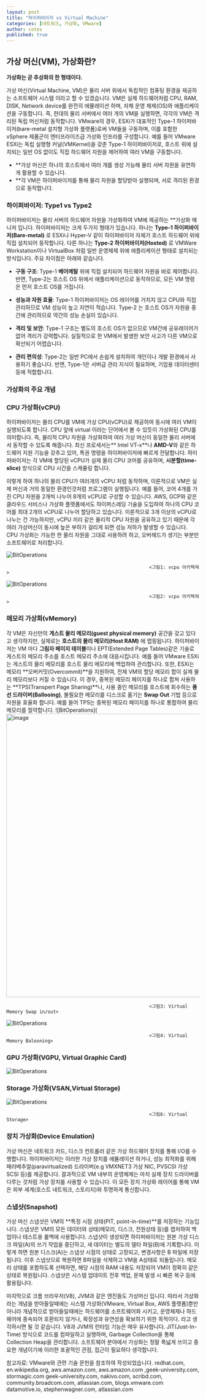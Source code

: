 ```yaml
---
layout: post
title: "하이퍼바이저 vs Virtual Machine"
categories: [네트워크, 가상화, VMware]
author: cotes
published: true
---
```


## 가상 머신(VM), 가상화란?

**가상화는 곧 추상화의 한 형태이다.**

가상 머신(Virtual Machine, VM)은 물리 서버 위에서 독립적인 컴퓨팅 환경을 제공하는 소프트웨어 시스템 이라고 할 수 있겠습니다.
VM은 실제 하드웨어처럼 CPU, RAM, DISK, Network device를 완전히 에뮬레이션 하며, 자체 운영 체제(OS)와 애플리케이션을 구동합니다.
즉, 한대의 물리 서버에서 여러 개의 VM을 실행하면, 각각의 VM은 격리된 독립 머신처럼 동작합니다. VMware의 경우, ESXi가 대표적인
Type-1 하이퍼바이저(bare-metal 설치형 가상화 플랫폼)로써 VM들을 구동하며, 이를 포함한 vSphere 제품군이 엔터프라이즈급 가상화 인프라를
구성합니다. 예를 들어 VMware ESXi는 독립 실행형 커널(VMKernel)을 갖춘 Type-1 하이퍼바이저로, 호스트 위에 설치되는 일반 OS 없이도
직접 하드웨어 자원을 제어하여 여러 VM을 구동합니다.

- **가상 머신은 하나의 호스트에서 여러 개를 생성 가능해 물리 서버 자원을 유연하게 활용할 수 있습니다.
- **각 VM은 하이퍼바이저를 통해 물리 자원을 할당받아 실행되며, 서로 격리된 환경으로 동작합니다.

### 하이퍼바이저: Type1 vs Type2
하이퍼바이저는 물리 서버의 하드웨어 자원을 가상화하여 VM에 제공하는 **가상화 매니저 입니다. 하이퍼바이저는 크게 두가지 형태가 있습니다. 
하나는 **Type-1 하이퍼바이저(Bare-metal)** 로 ESXi나 Hyper-V 같이 하이퍼바이저 자체가 호스트 하드웨어 위에 직접 설치되어 동작합니다.
다른 하나는 **Type-2 하이퍼바이저(Hosted)** 로 VMWare Workstation이나 VirtualBox 처럼 일반 운영체제 위에 애플리케이션 형태로
설치되는 방식입니다. 주요 차이점은 아래와 같습니다.

- **구동 구조**: Type-1 **베어메탈** 위에 직접 설치되어 하드웨어 자원을 바로 제어합니다. 반면, Type-2는 호스트 OS 위에서 애플리케이션으로
  동작하므로, 모든 VM 명령은 먼저 호스트 OS를 거칩니다.

- **성능과 자원 효율**: Type-1 하이퍼바이저는 OS 레이어를 거치지 않고 CPU와 직접 관리하므로 VM 성능이 높고 지연이 적습니다. Type-2
  는 호스트 OS가 자원을 중간에 관리하므로 약간의 성능 손실이 있습니다.

- **격리 및 보안**: Type-1 구조는 별도의 호스트 OS가 없으므로 VM간에 공유레이어가 없어 격리가 강력합니다. 실질적으로 한 VM에서
  발생한 보안 사고가 다른 VM으로 확산되기 어렵습니다.

- **관리 편의성**: Type-2는 일반 PC에서 손쉽게 설치하여 개인이나 개발 환경에서 사용하기 좋습니다. 반면, Type-1은 서버급 관리 지식이
  필요하며, 기업용 데이터센터등에 적합합니다.

### 가상화의 주요 개념

### CPU 가상화(vCPU)
하이퍼바이저는 물리 CPU를 VM에 가상 CPU(vCPU)로 제공하여 동시에 여러 VM이 실행되도록 합니다. CPU 앞에 virtual 이라는 단어에서 볼 수 
있듯이 가상화된 CPU를 의미합니다. 즉, 물리적 CPU 자원을 가상화하여 여러 가상 머신이 동일한 물리 서버에서 동작할 수 있도록 해줍니다.
최신 프로세서는** Intel VT-x**나 **AMD-V**와 같은 하드웨어 지원 기능을 갖추고 있어, 특권 명령을 하이퍼바이저에 빠르게 전달합니다. 
하이퍼바이저는 각 VM에 할당된 vCPU가 실제 물리 CPU 코어를 공유하며, **시분할(time-slice)**  방식으로 CPU 시간을 스케쥴링 합니다. 

이렇게 하여 하나의 물리 CPU가 여러개의 vCPU 처럼 동작하며, 이론적으로 VM은 실제 머신과 거의 동일한 환경인것처럼 프로그램이 실행됩니다. 
예를 들어, 코어 4개를 가진 CPU 자원을 2개씩 나누어 8개의 vCPU로 구성할 수 있습니다. AWS, GCP와 같은 클라우드 서비스나 가상화 플랫폼에서도
하이퍼스레딩 기술을 도입하여 하나의 CPU 코어를 최대 2개의 vCPU로 나누어 할당하고 있습니다. 이론적으로 3개 이상의 vCPU로 나누는 건 가능하지만,
vCPU 끼리 같은 물리적 CPU 자원을 공유하고 있기 때문에 각여러 가상머신이 동시에 높은 부하가 걸리게 되면 성능 저하가 발생할 수 있습니다.
CPU 가상화는 가능한 한 물리 자원을 그대로 사용하려 하고, 오버헤드가 생기는 부분만 소프트웨어로 처리합니다.

![BitOperations](https://user-images.githubusercontent.com/67403886/157030545-4f05f1b9-efb0-4730-9a95-87091180537f.png)

                                                        <그림1: vcpu 아키텍쳐>
                                                                                       

![BitOperations](https://hoststud.com/attachments/1614317912921-png.1341)

                                                        <그림2: vcpu 아키텍쳐>

### 메모리 가상화(vMemory)
각 VM은 자신만의 **게스트 물리 메모리(guest physical memory)** 공간을 갖고 있다고 생각하지만, 실제로는 **호스트의 물리 메모리(Host RAM)**
에 맵핑됩니다. 하이퍼바이저는 VM 마다 **그림자 페이지 테이블**이나 EPT(Extended Page Tables)같은 기술로 게스트의 메모리 주소를 
호스트 메모리 주소에 대응시킵니다. 예를 들어 VMware ESXi는 게스트의 물리 메모리를 호스트 물리 메모리에 백업하여 관리합니다. 또한, ESXi는
메모리 **오버커밋(Overcommit)**을 지원하여, 전체 VM의 할당 메모리 합이 실제 물리 메모리보다 커질 수 있습니다. 이 경우, 중복된 메모리 페이지를
하나로 합쳐 사용하는 **TPS(Transpert Page Sharing)**나, 사용 중인 메모리를 호스트에 회수하는 **풍선 드라이버(Ballooing)**, 불필요한
메모리를 디스크로 옮기는 **Swap Out** 기법 등으로 자원을 효율화 합니다. 예를 들어 TPS는 중복된 메모리 페이지를 하나로 통합하여 물리 메모리를
절약합니다.
![BitOperations](<img width="1020" height="738" alt="image" src="https://github.com/user-attachments/assets/1ffdea09-3d9e-4866-9c3a-aa7ea12112f5" />

                                                        <그림3: Virtual Memory Swap in/out>

![BitOperations](https://www.vmwarearena.com/wp-content/uploads/2014/05/Memory-Ballooning-300x253.jpg)

                                                        <그림4: Virtual Memory Balooning>
### GPU 가상화(VGPU, Virtual Graphic Card)
![BitOperations](https://krutavshah.github.io/GPU_Virtualization-Wiki/assets/img/vgpu-overview.49e0b6b1.png)

### Storage 가상화(VSAN,Virtual Storage)

![BitOperations](https://ik.imagekit.io/upgrad1/abroad-images/imageCompo/images/1_21VI6V7.png?pr-true)

                                                        <그림6: Virtual Storage> 

### 장치 가상화(Device Emulation)
가상 머신은 네트워크 카드, 디스크 컨트롤러 같은 가상 하드웨어 장치를 통해 I/O를 수행합니다. 하이퍼바이저는 이러한 가상 장치를 에뮬레이션
하거나, 성능 최적화를 위해 패러베추얼(paravirtualized) 드라이버(e.g VMXNET3 가상 NIC, PVSCSI 가상 SCSI 등)를 제공합니다.
결과적으로 VM 내부의 운영체제는 마치 실제 장치 드라이버를 다루는 것처럼 가상 장치를 사용할 수 있습니다. 이 모든 장치 가상화 레이어를 
통해 VM은 외부 세계(호스트 네트워크, 스토리지)와 투명하게 통신합니다.

### 스냅샷(Snapshot)
가상 머신 스냅샷은 VM의 **특정 시점 상태(PIT, point-in-time)**를 저장하는 기능입니다. 스냅샷은 VM의 모든 데이터와 상태(메모리, 디스크,
전원상태 등)를 캡처하여 백업이나 테스트용 롤백에 사용합니다. 스냅샷이 생성되면 하이퍼바이저는 원본 가상 디스크 파일(A)의 쓰기 작업을
중단하고, 새 데이터는 별도의 델타 파일(B)에 기록합니다. 이렇게 하면 원본 디스크(A)는 스냅샷 시점의 상태로 고정되고, 변경사항은 B 파일에
저장됩니다. 이후 스냅샷으로 복원하면 B파일을 삭제하고 VM을 A상태로 되돌립니다. 메모리 상태를 포함하도록 선택하면, 해당 시점의 RAM 내용도
저장되어 VM이 정확히 같은 상태로 복원됩니다. 스냅샷은 시스템 업데이트 전후 백업, 문제 발생 시 빠른 복구 등에 활용됩니다.


마지막으로 크롬 브라우저(V8), JVM과 같은 엔진들도 가상머신 입니다. 따라서 가상화라는 개념을 받아들일때에는 시스템 가상화(VMware, Virtual Box, AWS 플랫폼)뿐만 
아니라 개념적으로 받아들일때에는 하드웨어를 소프트웨어화 시키고, 운영체제나 하드웨어에 종속되어 호환되지 않거나, 확장성과 유연성을 확보하기 위한 목적이다. 라고 생각하시면 
될 것 같습니다. V8과 JVM의 런타임 기능은 매우 유사합니다. JIT(Just-In-Time) 방식으로 코드를 컴파일하고 실행하며, Garbage Collection을 통해 Collection Heap을 관리합니다.
소프트웨어 분야에서 가상화는 정말 폭넓게 쓰이고 중요한 개념이기에 이러한 포괄적인 관점, 접근이 필요하다 생각합니다.





참고자료: VMware와 관련 기술 문헌을 참조하여 작성되었습니다.
redhat.com, en.wikipedia.org, aws.amazon.com, aws.amazon.com ,geek-university.com, stormagic.com
geek-university.com, nakivo.com, scribd.com, community.broadcom.com, atlassian.com, blogs.vmware.com
datamotive.io, stephenwagner.com, atlassian.com

